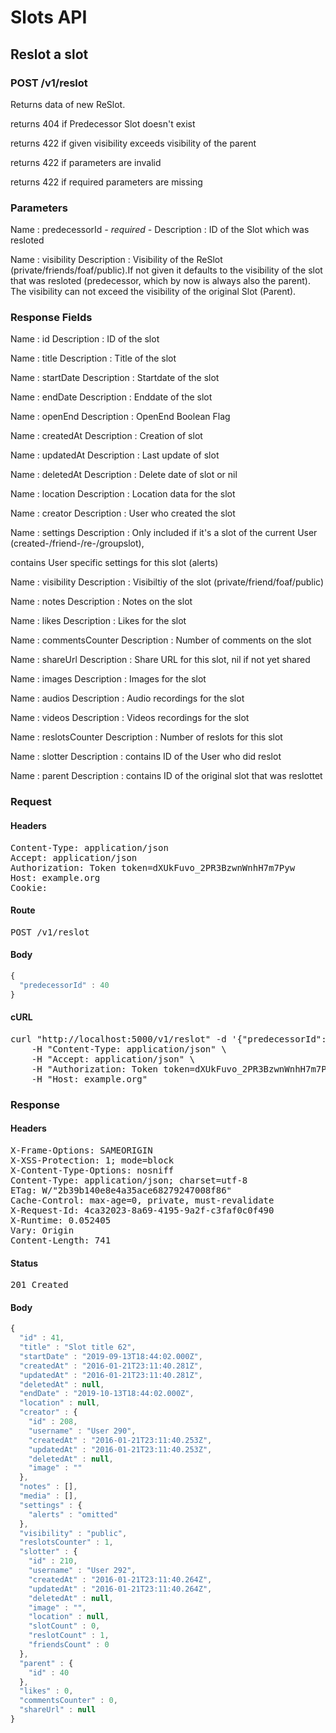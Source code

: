 # Slots API

## Reslot a slot

### POST /v1/reslot

Returns data of new ReSlot.

returns 404 if Predecessor Slot doesn&#39;t exist

returns 422 if given visibility exceeds visibility of the parent

returns 422 if parameters are invalid

returns 422 if required parameters are missing

### Parameters

Name : predecessorId *- required -*
Description : ID of the Slot which was resloted

Name : visibility
Description : Visibility of the ReSlot (private/friends/foaf/public).If not given it defaults to the visibility of the slot that was resloted (predecessor, which by now is always also the parent). The visibility can not exceed the visibility of the original Slot (Parent).


### Response Fields

Name : id
Description : ID of the slot

Name : title
Description : Title of the slot

Name : startDate
Description : Startdate of the slot

Name : endDate
Description : Enddate of the slot

Name : openEnd
Description : OpenEnd Boolean Flag

Name : createdAt
Description : Creation of slot

Name : updatedAt
Description : Last update of slot

Name : deletedAt
Description : Delete date of slot or nil

Name : location
Description : Location data for the slot

Name : creator
Description : User who created the slot

Name : settings
Description : Only included if it&#39;s a slot of the current User (created-/friend-/re-/groupslot),

contains User specific settings for this slot (alerts)

Name : visibility
Description : Visibiltiy of the slot (private/friend/foaf/public)

Name : notes
Description : Notes on the slot

Name : likes
Description : Likes for the slot

Name : commentsCounter
Description : Number of comments on the slot

Name : shareUrl
Description : Share URL for this slot, nil if not yet shared

Name : images
Description : Images for the slot

Name : audios
Description : Audio recordings for the slot

Name : videos
Description : Videos recordings for the slot

Name : reslotsCounter
Description : Number of reslots for this slot

Name : slotter
Description : contains ID of the User who did reslot

Name : parent
Description : contains ID of the original slot that was reslottet

### Request

#### Headers

<pre>Content-Type: application/json
Accept: application/json
Authorization: Token token=dXUkFuvo_2PR3BzwnWnhH7m7Pyw
Host: example.org
Cookie: </pre>

#### Route

<pre>POST /v1/reslot</pre>

#### Body
```javascript
{
  "predecessorId" : 40
}
```


#### cURL

<pre class="request">curl &quot;http://localhost:5000/v1/reslot&quot; -d &#39;{&quot;predecessorId&quot;:40}&#39; -X POST \
	-H &quot;Content-Type: application/json&quot; \
	-H &quot;Accept: application/json&quot; \
	-H &quot;Authorization: Token token=dXUkFuvo_2PR3BzwnWnhH7m7Pyw&quot; \
	-H &quot;Host: example.org&quot;</pre>

### Response

#### Headers

<pre>X-Frame-Options: SAMEORIGIN
X-XSS-Protection: 1; mode=block
X-Content-Type-Options: nosniff
Content-Type: application/json; charset=utf-8
ETag: W/&quot;2b39b140e8e4a35ace68279247008f86&quot;
Cache-Control: max-age=0, private, must-revalidate
X-Request-Id: 4ca32023-8a69-4195-9a2f-c3faf0c0f490
X-Runtime: 0.052405
Vary: Origin
Content-Length: 741</pre>

#### Status

<pre>201 Created</pre>

#### Body

```javascript
{
  "id" : 41,
  "title" : "Slot title 62",
  "startDate" : "2019-09-13T18:44:02.000Z",
  "createdAt" : "2016-01-21T23:11:40.281Z",
  "updatedAt" : "2016-01-21T23:11:40.281Z",
  "deletedAt" : null,
  "endDate" : "2019-10-13T18:44:02.000Z",
  "location" : null,
  "creator" : {
    "id" : 208,
    "username" : "User 290",
    "createdAt" : "2016-01-21T23:11:40.253Z",
    "updatedAt" : "2016-01-21T23:11:40.253Z",
    "deletedAt" : null,
    "image" : ""
  },
  "notes" : [],
  "media" : [],
  "settings" : {
    "alerts" : "omitted"
  },
  "visibility" : "public",
  "reslotsCounter" : 1,
  "slotter" : {
    "id" : 210,
    "username" : "User 292",
    "createdAt" : "2016-01-21T23:11:40.264Z",
    "updatedAt" : "2016-01-21T23:11:40.264Z",
    "deletedAt" : null,
    "image" : "",
    "location" : null,
    "slotCount" : 0,
    "reslotCount" : 1,
    "friendsCount" : 0
  },
  "parent" : {
    "id" : 40
  },
  "likes" : 0,
  "commentsCounter" : 0,
  "shareUrl" : null
}
```
